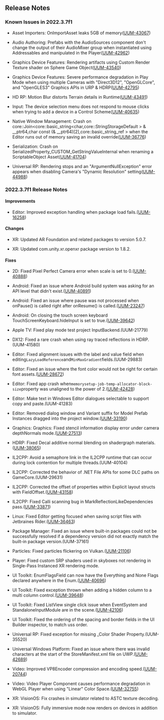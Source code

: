 ## Release Notes

### Known Issues in 2022.3.7f1

-   Asset Importers: OnImportAsset leaks 5GB of memory([UUM-43067](https://issuetracker.unity3d.com/issues/onimportasset-leaks-5gb-of-memory))

-   Audio Authoring: Prefabs with the AudioSources component don't change the output of their AudioMixer group when instantiated using Addressables and manipulated in the Player([UUM-42962](https://issuetracker.unity3d.com/issues/prefabs-with-the-audiosources-component-dont-change-the-output-of-their-audiomixer-group-when-instantiated-using-addressables-and-manipulated-in-the-player))

-   Graphics Device Features: Rendering artifacts using Custom Render Texture shader on Sphere Game Object([UUM-43540](https://issuetracker.unity3d.com/issues/rendering-artifacts-using-custom-render-texture-shader-on-sphere-game-object-on-macos-metal-api))

-   Graphics Device Features: Severe performance degradation in Play Mode when using multiple Cameras with "Direct3D12", "OpenGLCore", and "OpenGLES3" Graphics APIs in URP & HDRP([UUM-42795](https://issuetracker.unity3d.com/issues/severe-performance-degradation-in-play-mode-when-using-multiple-cameras-with-direct3d12-openglcore-and-opengles3-graphics-apis-in-urp-and-hdrp))

-   HD RP: Motion Blur distorts Terrain details in Runtime([UUM-43491](https://issuetracker.unity3d.com/issues/motion-blur-distorts-terrain-details-in-runtime))

-   Input: The device selection menu does not respond to mouse clicks when trying to add a device in a Control Scheme([UUM-40635](https://issuetracker.unity3d.com/issues/the-device-selection-menu-does-not-respond-to-mouse-clicks-when-trying-to-add-a-device-in-a-control-scheme))

-   Native Window Management: Crash on core::Join\<core::basic_string\<char,core::StringStorageDefault \> & \_\_ptr64,char const (& \_\_ptr64)\[2\],core::basic_string_ref \> when the Editor runs out of memory saving an invalid override([UUM-36776](https://issuetracker.unity3d.com/issues/crash-on-core-join-core-basic-string-char-core-stringstoragedefault-and-ptr64-char-const-and-ptr64-2-core-basic-string-ref-when-the-editor-runs-out-of-memory-saving-an-invalid-override))

-   Serialization: Crash on SerializedProperty_CUSTOM_GetStringValueInternal when renaming a ScriptableObject Asset([UUM-41704](https://issuetracker.unity3d.com/issues/crash-on-serializedproperty-custom-getstringvalueinternal-when-renaming-a-scriptableobject-asset))

-   Universal RP: Rendering stops and an "ArgumentNullException" error appears when disabling Camera's "Dynamic Resolution" setting([UUM-44988](https://issuetracker.unity3d.com/issues/rendering-stops-and-an-argumentnullexception-error-appears-when-disabling-cameras-dynamic-resolution-setting))

### 2022.3.7f1 Release Notes

#### Improvements

-   Editor: Improved exception handling when package load fails.([UUM-16258](https://issuetracker.unity3d.com/issues/crash-on-burstcompilerservice-compileasync-when-opening-project))

#### Changes

-   XR: Updated AR Foundation and related packages to version 5.0.7.

-   XR: Updated com.unity.xr.openxr package version to 1.8.2.

#### Fixes

-   2D: Fixed Pixel Perfect Camera error when scale is set to 0.([UUM-40888](https://issuetracker.unity3d.com/issues/assertion-failed-on-expression-error-thrown-in-console-when-pixel-perfect-camera-urp-has-scale-set-to-0-on-any-axis))

-   Android: Fixed an issue where Android build system was asking for an API level that didn\'t exist.([UUM-40891](https://issuetracker.unity3d.com/issues/android-unity-prompts-for-an-update-to-api-level-36-when-api-level-34-is-used-to-build-for-android))

-   Android: Fixed an issue where pause was not processed when onPause() is called right after onResume() is called.([UUM-23247](https://issuetracker.unity3d.com/issues/button-cant-be-pressed-after-calling-startactivityforresult-with-flag-activity-new-task))

-   Android: On closing the touch screen keyboard TouchScreenKeyboard.hideInput is set to true.([UUM-39642](https://issuetracker.unity3d.com/issues/touchscreenkeyboard-dot-hideinput-set-from-true-to-false-when-textfield-is-clicked-in-android-builds))

-   Apple TV: Fixed play mode test project InputBackend.(UUM-21779)

-   DX12: Fixed a rare crash when using ray traced reflections in HDRP.(UUM-41580)

-   Editor: Fixed alignment issues with the label and value field when editing` LazyLoadReference `and` MinMaxGradient `fields.(UUM-29883)

-   Editor: Fixed an issue where the font color would not be right for certain font assets.([UUM-28672](https://issuetracker.unity3d.com/issues/text-color-doesnt-change-when-using-unity-font-definition-style))

-   Editor: Fixed app crash when` memorysetup-job-temp-allocator-block-size `property was unaligned to the power of 2.([UUM-42428](https://issuetracker.unity3d.com/issues/memory-allocator-crash-when-opening-a-project))

-   Editor: Make text in Windows Editor dialogues selectable to support copy and paste.(UUM-41283)

-   Editor: Removed dialog window and Variant suffix for Model Prefab Instances dragged into the project window.([UUM-33190](https://issuetracker.unity3d.com/issues/create-prefab-variant-dialog-is-shown-when-creating-a-prefab))

-   Graphics: Graphics: Fixed stencil information display error under camera depthNormals mode.([UUM-27513](https://issuetracker.unity3d.com/issues/displayed-depth-buffer-doesnt-work-in-customrender-and-depthnormalstexture-passes))

-   HDRP: Fixed Decal additive normal blending on shadergraph materials.([UUM-38065](https://issuetracker.unity3d.com/issues/hdrp-decal-additive-normal-blending-doesnt-work-on-shadergraph-materials))

-   IL2CPP: Avoid a semaphore link in the IL2CPP runtime that can occur during lock contention for multiple threads.(UUM-40104)

-   IL2CPP: Corrected the behavior of .NET File APIs for some DLC paths on GameCore.(UUM-29631)

-   IL2CPP: Corrected the offset of properties within Explicit layout structs with FieldOffset.([UUM-43158](https://issuetracker.unity3d.com/issues/marshal-dot-offsetof-fails-to-calculate-the-correct-offset-of-property-within-explicit-layout-with-fieldoffset))

-   IL2CPP: Fixed Calli scanning bug in MarkReflectionLikeDependencies pass.([UUM-33871](https://issuetracker.unity3d.com/issues/the-player-build-fails-when-calling-both-type-dot-getmethod-and-calling-any-managed-function-pointer-in-the-same-function-with-minimal-and-low-stripping-level))

-   Linux: Fixed Editor getting focused when saving script files with Jetbraines Rider.([UUM-36463](https://issuetracker.unity3d.com/issues/linux-editor-becomes-focused-when-saving-a-script-file-in-jetbrains-rider))

-   Package Manager: Fixed an issue where built-in packages could not be successfully resolved if a dependency version did not exactly match the built-in package version.(UUM-37161)

-   Particles: Fixed particles flickering on Vulkan.([UUM-21106](https://issuetracker.unity3d.com/issues/android-vulkan-visualisation-corruption-occurs-when-rendering-particles-to-render-texture))

-   Player: Fixed custom SRP shaders used in skyboxes not rendering in Single-Pass Instanced XR rendering mode.

-   UI Toolkit: EnumFlagsField can now have the Everything and None Flags declared anywhere in the Enum.([UUM-40696](https://issuetracker.unity3d.com/issues/some-enums-from-flag-enum-are-not-shown-in-the-dropdown-menu-if-it-has-a-specific-order))

-   UI Toolkit: Fixed exception thrown when adding a hidden column to a multi column control.([UUM-39648](https://issuetracker.unity3d.com/issues/exception-when-adding-column-to-multicolumntreeview-with-visible-set-to-false))

-   UI Toolkit: Fixed ListView single click issue when EventSystem and StandaloneInputModule are in the scene.([UUM-42106](https://issuetracker.unity3d.com/issues/items-in-the-listview-cant-be-selected-if-theres-already-selected-item-when-eventsystem-and-standaloneinputmodule-are-in-the-scene))

-   UI Toolkit: Fixed the ordering of the spacing and border fields in the UI Builder inspector, to match uss order.

-   Universal RP: Fixed exception for missing \_Color Shader Property.(UUM-35520)

-   Universal Windows Platform: Fixed an issue where there was invalid characters at the start of the StoreManifest.xml file on UWP.([UUM-42689](https://issuetracker.unity3d.com/issues/there-is-an-invalid-character-at-the-start-of-the-storemanifest-dot-xml-when-building-for-uwp))

-   Video: Improved VP8Encoder compression and encoding speed.([UUM-20744](https://issuetracker.unity3d.com/issues/the-video-import-size-is-too-big-when-using-vp8-codec))

-   Video: Video Player Component causes performance degradation in WebGL Player when using \"Linear\" Color Space.([UUM-32755](https://issuetracker.unity3d.com/issues/video-player-component-causes-performance-degradation-in-webgl-player-when-using-linear-color-space))

-   XR: VisionOS: Fix crashes in simulator related to ASTC texture decoding.

-   XR: VisionOS: Fully immersive mode now renders on devices in addition to simulator.
